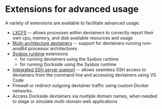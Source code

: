 # Extensions for advanced usage

A variety of extensions are available to facilitate advanced usage:

- [LXCFS](extensions/lxcfs.md) -- allows processes within devtainers to correctly report their own cpu, memory, and disk available resources and usage
- [Multi-architecture devtainers](extensions/multiarch.md) -- support for devtainers running non-amd64 processor architectures
- [Sysbox runtime](extensions/runtimes/sysbox.md) extensions
    - for running devtainers using the Sysbox runtime
    - for running Dockside using the Sysbox runtime
- [Integrated SSH server support](extensions/ssh.md) -- allows seamless SSH access to devtainers from the command line and accessing devtainers using VS Code
- Firewall or redirect outgoing devtainer traffic using custom Docker networks.
- Access Dockside devtainers via multiple domain names, when needed to stage or simulate multi-domain web applications
